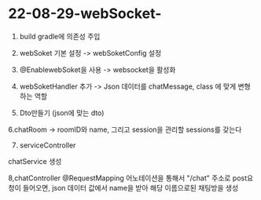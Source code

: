 # 22-08-29-webSocket-

1. build gradle에 의존성 주입


2. webSoket 기본 설정 -> webSoketConfig 설정


3. @EnablewebSoket을 사용 -> websocket을 활성화

4. webSoketHandler 추가 -> Json 데이터를 chatMessage, class 에 맞게 변형하는 역할

5. Dto만들기 (json에 맞는 dto)

6.chatRoom -> roomID와 name, 그리고 session을 관리할 sessions를 갖는다

7. serviceController

  chatService 생성
  
8,chatController 
@RequestMapping 어노테이션을 통해서 "/chat" 주소로 post요청이 들어오면, json 데이터 값에서
name을 받아 해당 이름으로된 채팅방을 생성
